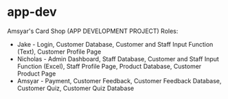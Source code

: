# app-dev
Amsyar's Card Shop (APP DEVELOPMENT PROJECT)
Roles:
- Jake - Login, Customer Database, Customer and Staff Input Function (Text), Customer Profile Page
- Nicholas - Admin Dashboard, Staff Database, Customer and Staff Input Function (Excel), Staff Profile Page, Product Database, Customer Product Page
- Amsyar - Payment, Customer Feedback, Customer Feedback Database, Customer Quiz, Customer Quiz Database
